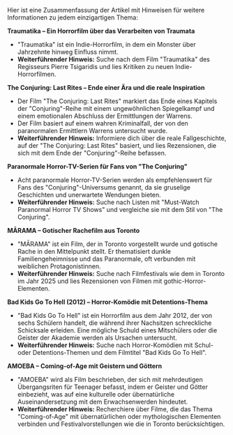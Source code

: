 Hier ist eine Zusammenfassung der Artikel mit Hinweisen für weitere Informationen zu jedem einzigartigen Thema:

**Traumatika – Ein Horrorfilm über das Verarbeiten von Traumata**
* "Traumatika" ist ein Indie-Horrorfilm, in dem ein Monster über Jahrzehnte hinweg Einfluss nimmt.
* **Weiterführender Hinweis:** Suche nach dem Film "Traumatika" des Regisseurs Pierre Tsigaridis und lies Kritiken zu neuen Indie-Horrorfilmen.

**The Conjuring: Last Rites – Ende einer Ära und die reale Inspiration**
* Der Film "The Conjuring: Last Rites" markiert das Ende eines Kapitels der "Conjuring"-Reihe mit einem ungewöhnlichen Spiegelkampf und einem emotionalen Abschluss der Ermittlungen der Warrens.
* Der Film basiert auf einem wahren Kriminalfall, der von den paranormalen Ermittlern Warrens untersucht wurde.
* **Weiterführender Hinweis:** Informiere dich über die reale Fallgeschichte, auf der "The Conjuring: Last Rites" basiert, und lies Rezensionen, die sich mit dem Ende der "Conjuring"-Reihe befassen.

**Paranormale Horror-TV-Serien für Fans von "The Conjuring"**
* Acht paranormale Horror-TV-Serien werden als empfehlenswert für Fans des "Conjuring"-Universums genannt, da sie gruselige Geschichten und unerwartete Wendungen bieten.
* **Weiterführender Hinweis:** Suche nach Listen mit "Must-Watch Paranormal Horror TV Shows" und vergleiche sie mit dem Stil von "The Conjuring".

**MĀRAMA – Gotischer Rachefilm aus Toronto**
* "MĀRAMA" ist ein Film, der in Toronto vorgestellt wurde und gotische Rache in den Mittelpunkt stellt. Er thematisiert dunkle Familiengeheimnisse und das Paranormale, oft verbunden mit weiblichen Protagonistinnen.
* **Weiterführender Hinweis:** Suche nach Filmfestivals wie dem in Toronto im Jahr 2025 und lies Rezensionen von Filmen mit gothic-Horror-Elementen.

**Bad Kids Go To Hell (2012) – Horror-Komödie mit Detentions-Thema**
* "Bad Kids Go To Hell" ist ein Horrorfilm aus dem Jahr 2012, der von sechs Schülern handelt, die während ihrer Nachsitzen schreckliche Schicksale erleiden. Eine mögliche Schuld eines Mitschülers oder die Geister der Akademie werden als Ursachen untersucht.
* **Weiterführender Hinweis:** Suche nach Horror-Komödien mit Schul- oder Detentions-Themen und dem Filmtitel "Bad Kids Go To Hell".

**AMOEBA – Coming-of-Age mit Geistern und Göttern**
* "AMOEBA" wird als Film beschrieben, der sich mit mehrdeutigen Übergangsriten für Teenager befasst, indem er Geister und Götter einbezieht, was auf eine kulturelle oder übernatürliche Auseinandersetzung mit dem Erwachsenwerden hindeutet.
* **Weiterführender Hinweis:** Recherchiere über Filme, die das Thema "Coming-of-Age" mit übernatürlichen oder mythologischen Elementen verbinden und Festivalvorstellungen wie die in Toronto berücksichtigen.